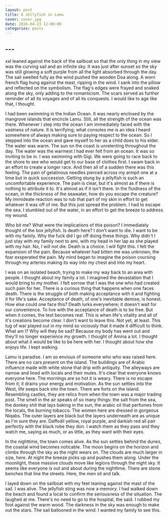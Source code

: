 ```yaml
---
layout: post
title: A Jellyfish in Lamu
cover: cover.jpg
date: 2016-04-23 12:00:00
categories: posts
---
```


## --- 

xxI leaned against the back of the sailboat so that the only thing in my view was the curving sail and an infinite sky. It was just after sunset so the sky was still glowing a soft purple from all the light absorbed through the day. The sail swelled fully as the wind pushed the wooden Doa along. A worn french flag hung against the mast, ripping in the wind. I sank into the pillow and reflected on the symbolism. The flag's edges were frayed and snaked along the sky, only adding to the romanticism. The scars served as further reminder of all its voyages and of all its conquests. I would like to age like that, I thought. 

I had been swimming in the Indian Ocean. It was nearly enclosed by the mangrove islands that encircle Lamu. Still, all the strength of the ocean was there. Whenever I step into the ocean I am immediately faced with the vastness of nature. It is terrifying; what consoles me is an idea I heard somewhere of always making sure to paying respect to the ocean. So I stepped into the ocean and gave myself to her as a child does to his elder. The water was warm. The sun on the coast is unrelenting throughout the day. The water was the warmest I had ever felt from an ocean. It was so inviting to be in. I was swimming with Gigi. We were going to race back to the shore to see who would get to our base of clothes first. I swam back in an effort to create a longer race.  And then all of a sudden there was this feeling. The pain of gelatinous needles pierced across my armpit one at a time but in quick succession. Getting stung by a jellyfish is such an uncomfortable experience. The pain is clear, but it's almost as if there is nothing to attribute it to. It's almost as if it isn't there. In the fluidness of the ocean, in the thickness of the seawater, how do you escape the creature? My immideate reaction was to rub that part of my skin in effort to get whatever it was off of me. But this just spread the problem. I had to escape the sea. I stumbled out of the water, in an effort to get the breeze to address my wound. 

Who bit me? What were the implications of this poison? I immediately thought of the box jellyfish. Is death here? I don't want to die. I want to be with my family. Why the fuck did I go off doing these things. Why didn't I just stay with my family next to ami, with my head in her lap as she played with my hair. No, I will not die. Death is a choice. I will fight this. I felt the expansion of the pain. Because whatever had bitten me was unknown, the fear exsperated the pain. My mind began to imagine the poison coursing through my arteries making its way into my chest and into my heart. 

I was on an isolated beach, trying to make my way back to an area with people. I thought about my family a lot. I imagined the devastation that I would bring to my mother. I felt sorrow that I was the one who had created such pain for her. There is a curious thing that happens when one faces death. There is the struggle of both making acceptance with it and fighting it for life's sake. Acceptance of death, of one's inevitable demise, is honest. How else could one face this? Death lurks everywhere; it doesn't wait for our convenience. To live with the acceptance of death is to be free. But when it comes, the test becomes real. This is when life's vitality and all of it's creations become clear. I don't want to leave this. Not yet, at least. This tug of war played out in my mind so viciously that it made it difficult to think. What am I? Why will they be sad? Because my body has went out and they'll no longer experience my growth. I thought of Amina a lot. I thought about what it would be like to be here with her. I thought about how she enjoys life. I kept walking.

Lamu is paradise. I am so envious of someone who who was raised here. There are no cars present on the island. The buildings are of Arabic influence made with white stone that drip with antiquity. The alleyways are narrow and lined with locals and their mules. It's clear that everyone knows everyone here. The mornings are so hot it is weary. There is no escape from it; it drains your energy and motivation. As the sun settles into the West, life seeps back into the town. There are forts on the island. Resembling castles, they are relics from when the town was a major trading post.  The smell in the air speaks of so many things: the salt from the sea, the donkey shit that lays baking in the sun, the arabic oil that perfumes from the locals, the burning tobacco. The women here are dressed in gorgeous Niqabs. The outer layers are black but the layers underneath are as unique as I'm sure they are. Daffodil yellow, royal purple, and darkish red all pair perfectly with the black robe they don. I watch them as they pass and they watch me, saying as much, or as little, as they want with their eyes. 

In the nighttime, the town comes alive. As the sun settles behind the dunes, the coastal wind becomes noticable. The moon begins on the horizon and climbs through the sky as the night wears on. The clouds are much larger in size, here. At night the breeze picks up and pushes them along. Under the moonlight, these massive clouds move like legions through the night sky. It seems like everyone is out and about during the nighttime. There are stone benches that line the streets. Here, the men sit and talk.

I layed down on the sailboat with my feet leaning against the mast of the sail. I was alive. The jellyfish sting was now a memory. I had walked down the beach and found a local to confirm the seriousness of the situation. The laughed at me. There's no need to go to the hospital, the said. I rubbed my foot against the warm wood. The darkness in the sky was enough to make out the stars. The sail ballooned in the wind. I wanted my family to see this. 
